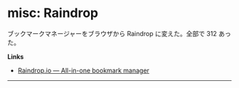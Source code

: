 # misc: Raindrop

ブックマークマネージャーをブラウザから Raindrop に変えた。全部で 312 あった。

**Links**

- [Raindrop.io — All-in-one bookmark manager](https://raindrop.io/)

---
